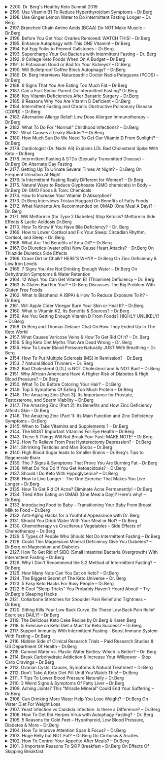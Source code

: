 <details>
<summary>2200. Dr. Berg's Healthy Keto Summit 2019</summary><br>

<a href="https://www.youtube.com/watch?v=S-hy-AnpYRg" target="_blank">
    <img src="https://img.youtube.com/vi/S-hy-AnpYRg/maxresdefault.jpg" width="200">
</a>


</details>

<details>
<summary>2199. Use Vitamin B1 To Reduce Hyperthyroidism Symptoms – Dr.Berg</summary><br>

<a href="https://www.youtube.com/watch?v=uZWRFA_rjfU" target="_blank">
    <img src="https://img.youtube.com/vi/uZWRFA_rjfU/maxresdefault.jpg" width="200">
</a>


</details>

<details>
<summary>2198. Use Ginger Lemon Water to Do Intermittent Fasting Longer – Dr. Berg</summary><br>

<a href="https://www.youtube.com/watch?v=G09bQX4so2E" target="_blank">
    <img src="https://img.youtube.com/vi/G09bQX4so2E/maxresdefault.jpg" width="200">
</a>


</details>

<details>
<summary>2197. Branched Chain Amino Acids (BCAA) Do NOT Make Muscle – Dr.Berg</summary><br>

<a href="https://www.youtube.com/watch?v=wNrpqqYagOI" target="_blank">
    <img src="https://img.youtube.com/vi/wNrpqqYagOI/maxresdefault.jpg" width="200">
</a>


</details>

<details>
<summary>2196. Before You Get Your Ovaries Removed: WATCH THIS! – Dr.Berg</summary><br>

<a href="https://www.youtube.com/watch?v=dnFqGadocR8" target="_blank">
    <img src="https://img.youtube.com/vi/dnFqGadocR8/maxresdefault.jpg" width="200">
</a>


</details>

<details>
<summary>2195. Enhance Autophagy with This ONE Vitamin! – Dr.Berg</summary><br>

<a href="https://www.youtube.com/watch?v=u8lul9X1nsE" target="_blank">
    <img src="https://img.youtube.com/vi/u8lul9X1nsE/maxresdefault.jpg" width="200">
</a>


</details>

<details>
<summary>2194. Eat Egg Yolks to Prevent Gallstones – Dr.Berg</summary><br>

<a href="https://www.youtube.com/watch?v=xHs_o3bkRys" target="_blank">
    <img src="https://img.youtube.com/vi/xHs_o3bkRys/maxresdefault.jpg" width="200">
</a>


</details>

<details>
<summary>2193. Supercharge Your Gut Bacteria with Intermittent Fasting – Dr. Berg</summary><br>

<a href="https://www.youtube.com/watch?v=xsm7rChLI7w" target="_blank">
    <img src="https://img.youtube.com/vi/xsm7rChLI7w/maxresdefault.jpg" width="200">
</a>


</details>

<details>
<summary>2192. 9 College Keto Foods When On A Budget – Dr.Berg</summary><br>

<a href="https://www.youtube.com/watch?v=6wrnoNAH7Tc" target="_blank">
    <img src="https://img.youtube.com/vi/6wrnoNAH7Tc/maxresdefault.jpg" width="200">
</a>


</details>

<details>
<summary>2191. Is Potassium Good or Bad for Your Kidneys? – Dr.Berg</summary><br>

<a href="https://www.youtube.com/watch?v=W58TvKl3Hzo" target="_blank">
    <img src="https://img.youtube.com/vi/W58TvKl3Hzo/maxresdefault.jpg" width="200">
</a>


</details>

<details>
<summary>2190. Will Bulletproof Coffee Block Autophagy? – Dr.Berg</summary><br>

<a href="https://www.youtube.com/watch?v=3E20oEppjsc" target="_blank">
    <img src="https://img.youtube.com/vi/3E20oEppjsc/maxresdefault.jpg" width="200">
</a>


</details>

<details>
<summary>2189. Dr. Berg Interviews Naturopathic Doctor Nadia Pateguana (PCOS) – Dr.Berg</summary><br>

<a href="https://www.youtube.com/watch?v=M0FCUqkQhyE" target="_blank">
    <img src="https://img.youtube.com/vi/M0FCUqkQhyE/maxresdefault.jpg" width="200">
</a>


</details>

<details>
<summary>2188. 9 Signs That You Are Eating Too Much Fat – Dr.Berg</summary><br>

<a href="https://www.youtube.com/watch?v=JTzCV4jvfiI" target="_blank">
    <img src="https://img.youtube.com/vi/JTzCV4jvfiI/maxresdefault.jpg" width="200">
</a>


</details>

<details>
<summary>2187. Can a Frail Senior Parent Do Intermittent Fasting? Dr.Berg</summary><br>

<a href="https://www.youtube.com/watch?v=hXIY3N56K10" target="_blank">
    <img src="https://img.youtube.com/vi/hXIY3N56K10/maxresdefault.jpg" width="200">
</a>


</details>

<details>
<summary>2186. Key Vitamin Deficiencies After Bariatric Surgery – Dr.Berg</summary><br>

<a href="https://www.youtube.com/watch?v=Eun386Z21mI" target="_blank">
    <img src="https://img.youtube.com/vi/Eun386Z21mI/maxresdefault.jpg" width="200">
</a>


</details>

<details>
<summary>2185. 9 Reasons Why You Are Vitamin D Deficient – Dr.Berg</summary><br>

<a href="https://www.youtube.com/watch?v=GKeNXVqCMLY" target="_blank">
    <img src="https://img.youtube.com/vi/GKeNXVqCMLY/maxresdefault.jpg" width="200">
</a>


</details>

<details>
<summary>2184. Intermittent Fasting and Chronic Obstructive Pulmonary Disease (COPD) – Dr.Berg</summary><br>

<a href="https://www.youtube.com/watch?v=OWYtTnlEQG4" target="_blank">
    <img src="https://img.youtube.com/vi/OWYtTnlEQG4/maxresdefault.jpg" width="200">
</a>


</details>

<details>
<summary>2183. Alternative Allergy Relief: Low Dose Allergen Immunotherapy – Dr.Berg</summary><br>

<a href="https://www.youtube.com/watch?v=QcHv-0vpGz8" target="_blank">
    <img src="https://img.youtube.com/vi/QcHv-0vpGz8/maxresdefault.jpg" width="200">
</a>


</details>

<details>
<summary>2182. What To Do For "Normal" Childhood Infections? – Dr.Berg</summary><br>

<a href="https://www.youtube.com/watch?v=3pVlRE70K9g" target="_blank">
    <img src="https://img.youtube.com/vi/3pVlRE70K9g/maxresdefault.jpg" width="200">
</a>


</details>

<details>
<summary>2181. What Causes a Leaky Bladder? – Dr.Berg</summary><br>

<a href="https://www.youtube.com/watch?v=B1mwm5QQvgg" target="_blank">
    <img src="https://img.youtube.com/vi/B1mwm5QQvgg/maxresdefault.jpg" width="200">
</a>


</details>

<details>
<summary>2180. How Much Sun Do We Need To Get Our Vitamin D From Sunlight? – Dr.Berg</summary><br>

<a href="https://www.youtube.com/watch?v=AoUmVgPozSE" target="_blank">
    <img src="https://img.youtube.com/vi/AoUmVgPozSE/maxresdefault.jpg" width="200">
</a>


</details>

<details>
<summary>2179. Cardiologist (Dr. Nadir Ali) Explains LDL Bad Cholesterol Spike With Keto – Dr.Berg</summary><br>

<a href="https://www.youtube.com/watch?v=ls-mUFF1gDU" target="_blank">
    <img src="https://img.youtube.com/vi/ls-mUFF1gDU/maxresdefault.jpg" width="200">
</a>


</details>

<details>
<summary>2178. Intermittent Fasting & STDs (Sexually Transmitted Disease) – Dr.Berg On Alternate Day Fasting</summary><br>

<a href="https://www.youtube.com/watch?v=-3xIWQtF63M" target="_blank">
    <img src="https://img.youtube.com/vi/-3xIWQtF63M/maxresdefault.jpg" width="200">
</a>


</details>

<details>
<summary>2177. Getting Up To Urinate Several Times At Night? – Dr.Berg On Frequent Urination At Night</summary><br>

<a href="https://www.youtube.com/watch?v=C_WDK-Sh9aw" target="_blank">
    <img src="https://img.youtube.com/vi/C_WDK-Sh9aw/maxresdefault.jpg" width="200">
</a>


</details>

<details>
<summary>2176. Is Intermittent Fasting Really Different for Women? – Dr.Berg</summary><br>

<a href="https://www.youtube.com/watch?v=1wX5ogzJrCk" target="_blank">
    <img src="https://img.youtube.com/vi/1wX5ogzJrCk/maxresdefault.jpg" width="200">
</a>


</details>

<details>
<summary>2175. Natural Ways to Reduce Glyphosate (GMO chemicals) in Body – Dr.Berg On GMO Foods & Toxic Chemicals</summary><br>

<a href="https://www.youtube.com/watch?v=TYTsQbahME0" target="_blank">
    <img src="https://img.youtube.com/vi/TYTsQbahME0/maxresdefault.jpg" width="200">
</a>


</details>

<details>
<summary>2174. How to Increase Your Vitamin D Absorption?</summary><br>

<a href="https://www.youtube.com/watch?v=_zqatJkyhPU" target="_blank">
    <img src="https://img.youtube.com/vi/_zqatJkyhPU/maxresdefault.jpg" width="200">
</a>


</details>

<details>
<summary>2173. Dr.Berg Interviews Tristan Haggard On Benefits of Fatty Foods</summary><br>

<a href="https://www.youtube.com/watch?v=KeFixO8y7n8" target="_blank">
    <img src="https://img.youtube.com/vi/KeFixO8y7n8/maxresdefault.jpg" width="200">
</a>


</details>

<details>
<summary>2172. What Nutrients Are Recommended on OMAD (One Meal A Day)? – Dr. Berg</summary><br>

<a href="https://www.youtube.com/watch?v=Y-A1vwS8p4E" target="_blank">
    <img src="https://img.youtube.com/vi/Y-A1vwS8p4E/maxresdefault.jpg" width="200">
</a>


</details>

<details>
<summary>2171. Will Metformin (for Type 2 Diabetes) Stop Ketosis? Metformin Side Effects & Lactic Acidosis Dr.Berg</summary><br>

<a href="https://www.youtube.com/watch?v=vlZOAAqtibY" target="_blank">
    <img src="https://img.youtube.com/vi/vlZOAAqtibY/maxresdefault.jpg" width="200">
</a>


</details>

<details>
<summary>2170. How To Know if You Have Bile Deficiency? - Dr. Berg</summary><br>

<a href="https://www.youtube.com/watch?v=vvagzivxGO0" target="_blank">
    <img src="https://img.youtube.com/vi/vvagzivxGO0/maxresdefault.jpg" width="200">
</a>


</details>

<details>
<summary>2169. How to Lower Cortisol and Fix Your Sleep: Circadian Rhythm, Cortisol, and Sleep - Dr. Berg</summary><br>

<a href="https://www.youtube.com/watch?v=CXg7OONSTIE" target="_blank">
    <img src="https://img.youtube.com/vi/CXg7OONSTIE/maxresdefault.jpg" width="200">
</a>


</details>

<details>
<summary>2168. What Are The Benefits of Emu Oil? – Dr.Berg</summary><br>

<a href="https://www.youtube.com/watch?v=fJHwWG6pJII" target="_blank">
    <img src="https://img.youtube.com/vi/fJHwWG6pJII/maxresdefault.jpg" width="200">
</a>


</details>

<details>
<summary>2167. Do Diuretics (water pills) Now Cause Heart Attacks? – Dr.Berg On Thiazide Diuretics Side Effects</summary><br>

<a href="https://www.youtube.com/watch?v=vU8CyIcytX8" target="_blank">
    <img src="https://img.youtube.com/vi/vU8CyIcytX8/maxresdefault.jpg" width="200">
</a>


</details>

<details>
<summary>2166. Crave Dirt or Chalk? HERE'S WHY!! – Dr.Berg On Zinc Deficiency & Low Iron Levels</summary><br>

<a href="https://www.youtube.com/watch?v=of1w2GupsJo" target="_blank">
    <img src="https://img.youtube.com/vi/of1w2GupsJo/maxresdefault.jpg" width="200">
</a>


</details>

<details>
<summary>2165. 7 Signs You Are Not Drinking Enough Water – Dr.Berg On Dehydration Symptoms & Water Retention</summary><br>

<a href="https://www.youtube.com/watch?v=ecw1-uPbfOk" target="_blank">
    <img src="https://img.youtube.com/vi/ecw1-uPbfOk/maxresdefault.jpg" width="200">
</a>


</details>

<details>
<summary>2164. 12 Ways You Can Get Vitamin B1 (Thiamine) Deficiency – Dr. Berg</summary><br>

<a href="https://www.youtube.com/watch?v=ZbFmzRm-Liw" target="_blank">
    <img src="https://img.youtube.com/vi/ZbFmzRm-Liw/maxresdefault.jpg" width="200">
</a>


</details>

<details>
<summary>2163. Is Gluten Bad For You? – Dr.Berg Discusses The Big Problem With Gluten Free Foods</summary><br>

<a href="https://www.youtube.com/watch?v=u8YFHAAuC7A" target="_blank">
    <img src="https://img.youtube.com/vi/u8YFHAAuC7A/maxresdefault.jpg" width="200">
</a>


</details>

<details>
<summary>2162. What Is Bisphenol A (BPA) & How To Reduce Exposure To It? – Dr.Berg</summary><br>

<a href="https://www.youtube.com/watch?v=HAb5Oe18XHs" target="_blank">
    <img src="https://img.youtube.com/vi/HAb5Oe18XHs/maxresdefault.jpg" width="200">
</a>


</details>

<details>
<summary>2161. Will Apple Cider Vinegar Burn Your Skin or Heal It? – Dr.Berg</summary><br>

<a href="https://www.youtube.com/watch?v=1et-c3Ntbm4" target="_blank">
    <img src="https://img.youtube.com/vi/1et-c3Ntbm4/maxresdefault.jpg" width="200">
</a>


</details>

<details>
<summary>2160. What is Vitamin K2, Its Benefits & Sources? – Dr.Berg</summary><br>

<a href="https://www.youtube.com/watch?v=OjmyXDdoJsg" target="_blank">
    <img src="https://img.youtube.com/vi/OjmyXDdoJsg/maxresdefault.jpg" width="200">
</a>


</details>

<details>
<summary>2159. Are You Getting Enough Vitamin D From Foods? HIGHLY UNLIKELY! – Dr.Berg</summary><br>

<a href="https://www.youtube.com/watch?v=CsJBQKzDgrw" target="_blank">
    <img src="https://img.youtube.com/vi/CsJBQKzDgrw/maxresdefault.jpg" width="200">
</a>


</details>

<details>
<summary>2158. Dr.Berg and Thomas Delauer Chat On How They Ended Up In The Keto World</summary><br>

<a href="https://www.youtube.com/watch?v=btR4y0TP0Lg" target="_blank">
    <img src="https://img.youtube.com/vi/btR4y0TP0Lg/maxresdefault.jpg" width="200">
</a>


</details>

<details>
<summary>2157. What Causes Varicose Veins & How To Get Rid Of It? – Dr. Berg</summary><br>

<a href="https://www.youtube.com/watch?v=KSdMr2JkMGM" target="_blank">
    <img src="https://img.youtube.com/vi/KSdMr2JkMGM/maxresdefault.jpg" width="200">
</a>


</details>

<details>
<summary>2156. 5 Big Keto Diet Myths That Are Dead Wrong – Dr. Berg</summary><br>

<a href="https://www.youtube.com/watch?v=CcweqjpQs7I" target="_blank">
    <img src="https://img.youtube.com/vi/CcweqjpQs7I/maxresdefault.jpg" width="200">
</a>


</details>

<details>
<summary>2155. How To Lower Blood Pressure Naturally JUST With Breathing – Dr. Berg</summary><br>

<a href="https://www.youtube.com/watch?v=1A_InYwsXz0" target="_blank">
    <img src="https://img.youtube.com/vi/1A_InYwsXz0/maxresdefault.jpg" width="200">
</a>


</details>

<details>
<summary>2154. How To Put Multiple Sclerosis (MS) In Remission? – Dr.Berg</summary><br>

<a href="https://www.youtube.com/watch?v=kN8KmYAlass" target="_blank">
    <img src="https://img.youtube.com/vi/kN8KmYAlass/maxresdefault.jpg" width="200">
</a>


</details>

<details>
<summary>2153. 7 Natural Blood Thinners – Dr. Berg</summary><br>

<a href="https://www.youtube.com/watch?v=-JarYMpNmYo" target="_blank">
    <img src="https://img.youtube.com/vi/-JarYMpNmYo/maxresdefault.jpg" width="200">
</a>


</details>

<details>
<summary>2152. Bad Cholesterol (LDL) is NOT Cholesterol and Is NOT Bad! – Dr.Berg</summary><br>

<a href="https://www.youtube.com/watch?v=nsISdNl2tWo" target="_blank">
    <img src="https://img.youtube.com/vi/nsISdNl2tWo/maxresdefault.jpg" width="200">
</a>


</details>

<details>
<summary>2151. Why African Americans Have A Higher Risk of Diabetes & High Blood Pressure? – Dr.Berg</summary><br>

<a href="https://www.youtube.com/watch?v=fvO9kriQ7vc" target="_blank">
    <img src="https://img.youtube.com/vi/fvO9kriQ7vc/maxresdefault.jpg" width="200">
</a>


</details>

<details>
<summary>2150. What To Do Before Coloring Your Hair? – Dr.Berg</summary><br>

<a href="https://www.youtube.com/watch?v=luOg2Ckr2Jc" target="_blank">
    <img src="https://img.youtube.com/vi/luOg2Ckr2Jc/maxresdefault.jpg" width="200">
</a>


</details>

<details>
<summary>2149. Top 5 Symptoms Of Eating Too Much Protein – Dr.Berg</summary><br>

<a href="https://www.youtube.com/watch?v=Ig5mG_R6ysQ" target="_blank">
    <img src="https://img.youtube.com/vi/Ig5mG_R6ysQ/maxresdefault.jpg" width="200">
</a>


</details>

<details>
<summary>2148. The Amazing Zinc [Part 3]: Its Importance for Prostate, Testosterone, and Sperm Viability – Dr.Berg</summary><br>

<a href="https://www.youtube.com/watch?v=qph8JsQ-CJQ" target="_blank">
    <img src="https://img.youtube.com/vi/qph8JsQ-CJQ/maxresdefault.jpg" width="200">
</a>


</details>

<details>
<summary>2147. The Amazing Zinc [Part 2]: Its Benefits and How Zinc Deficiency Affects Skin – Dr.Berg</summary><br>

<a href="https://www.youtube.com/watch?v=KlJM_e4-iXY" target="_blank">
    <img src="https://img.youtube.com/vi/KlJM_e4-iXY/maxresdefault.jpg" width="200">
</a>


</details>

<details>
<summary>2146. The Amazing Zinc (Part 1): Its Main Function and Zinc Deficiency Symptoms – Dr.Berg</summary><br>

<a href="https://www.youtube.com/watch?v=dkv1rW6JQcM" target="_blank">
    <img src="https://img.youtube.com/vi/dkv1rW6JQcM/maxresdefault.jpg" width="200">
</a>


</details>

<details>
<summary>2145. When to Take Vitamins and Supplements ? – Dr.Berg</summary><br>

<a href="https://www.youtube.com/watch?v=qPM3ccMJrE4" target="_blank">
    <img src="https://img.youtube.com/vi/qPM3ccMJrE4/maxresdefault.jpg" width="200">
</a>


</details>

<details>
<summary>2144. The MOST Important Vitamins For Eye Health – Dr.Berg</summary><br>

<a href="https://www.youtube.com/watch?v=G_-bGCgJOmE" target="_blank">
    <img src="https://img.youtube.com/vi/G_-bGCgJOmE/maxresdefault.jpg" width="200">
</a>


</details>

<details>
<summary>2143. These 5 Things Will Not Break Your Fast: MAKE NOTE! – Dr.Berg</summary><br>

<a href="https://www.youtube.com/watch?v=10F_ie3TGPM" target="_blank">
    <img src="https://img.youtube.com/vi/10F_ie3TGPM/maxresdefault.jpg" width="200">
</a>


</details>

<details>
<summary>2142. How To Relieve From Post Hysterectomy Depression? – Dr.Berg</summary><br>

<a href="https://www.youtube.com/watch?v=bRTdoBmU8_g" target="_blank">
    <img src="https://img.youtube.com/vi/bRTdoBmU8_g/maxresdefault.jpg" width="200">
</a>


</details>

<details>
<summary>2141. Shrinking Testicles and Man Boobs – Dr.Berg</summary><br>

<a href="https://www.youtube.com/watch?v=gBUr89EVoWc" target="_blank">
    <img src="https://img.youtube.com/vi/gBUr89EVoWc/maxresdefault.jpg" width="200">
</a>


</details>

<details>
<summary>2140. High Blood Sugar leads to Smaller Brains – Dr.Berg's Tips to Regenerate Brain</summary><br>

<a href="https://www.youtube.com/watch?v=h6KMKzX-eRM" target="_blank">
    <img src="https://img.youtube.com/vi/h6KMKzX-eRM/maxresdefault.jpg" width="200">
</a>


</details>

<details>
<summary>2139. The 7 Signs & Symptoms That Prove You Are Burning Fat – Dr.Berg</summary><br>

<a href="https://www.youtube.com/watch?v=vM5jLrHG9DI" target="_blank">
    <img src="https://img.youtube.com/vi/vM5jLrHG9DI/maxresdefault.jpg" width="200">
</a>


</details>

<details>
<summary>2138. What Do You Do If You Get Ketoacidosis? – Dr.Berg</summary><br>

<a href="https://www.youtube.com/watch?v=JCLgKyjn7Kw" target="_blank">
    <img src="https://img.youtube.com/vi/JCLgKyjn7Kw/maxresdefault.jpg" width="200">
</a>


</details>

<details>
<summary>2137. Should I Do Keto With Hypoglycemia? – Dr.Berg</summary><br>

<a href="https://www.youtube.com/watch?v=iu-J1-o8G14" target="_blank">
    <img src="https://img.youtube.com/vi/iu-J1-o8G14/maxresdefault.jpg" width="200">
</a>


</details>

<details>
<summary>2136. How to Live Longer – The One Exercise That Makes You Live Longer – Dr.Berg</summary><br>

<a href="https://www.youtube.com/watch?v=3IQLDlWMl7Q" target="_blank">
    <img src="https://img.youtube.com/vi/3IQLDlWMl7Q/maxresdefault.jpg" width="200">
</a>


</details>

<details>
<summary>2135. How To Get Rid Of Acne? Eliminate Acne Permanently! – Dr.Berg</summary><br>

<a href="https://www.youtube.com/watch?v=TUT2tP6QWvs" target="_blank">
    <img src="https://img.youtube.com/vi/TUT2tP6QWvs/maxresdefault.jpg" width="200">
</a>


</details>

<details>
<summary>2134. Tired After Eating on OMAD (One Meal a Day)? Here's why! – Dr.Berg</summary><br>

<a href="https://www.youtube.com/watch?v=_6mL4ll-L3I" target="_blank">
    <img src="https://img.youtube.com/vi/_6mL4ll-L3I/maxresdefault.jpg" width="200">
</a>


</details>

<details>
<summary>2133. Introducing Food to Baby – Transitioning Your Baby From Breast Milk to Food – Dr.Berg</summary><br>

<a href="https://www.youtube.com/watch?v=NwlI4ESv6HY" target="_blank">
    <img src="https://img.youtube.com/vi/NwlI4ESv6HY/maxresdefault.jpg" width="200">
</a>


</details>

<details>
<summary>2132. Anti-Aging Hacks for a Youthful Appearance with Dr. Berg</summary><br>

<a href="https://www.youtube.com/watch?v=IT-HoBPSR78" target="_blank">
    <img src="https://img.youtube.com/vi/IT-HoBPSR78/maxresdefault.jpg" width="200">
</a>


</details>

<details>
<summary>2131. Should You Drink Water With Your Meal or Not? – Dr.Berg</summary><br>

<a href="https://www.youtube.com/watch?v=16x8ONcyVjM" target="_blank">
    <img src="https://img.youtube.com/vi/16x8ONcyVjM/maxresdefault.jpg" width="200">
</a>


</details>

<details>
<summary>2130. Chemotherapy vs Cruciferous Vegetables – Side Effects of Chemotherapy – Dr.Berg</summary><br>

<a href="https://www.youtube.com/watch?v=6It6k7Fld98" target="_blank">
    <img src="https://img.youtube.com/vi/6It6k7Fld98/maxresdefault.jpg" width="200">
</a>


</details>

<details>
<summary>2129. 5 Types of People Who Should Not Do Intermittent Fasting – Dr.Berg</summary><br>

<a href="https://www.youtube.com/watch?v=tjIePX66TvU" target="_blank">
    <img src="https://img.youtube.com/vi/tjIePX66TvU/maxresdefault.jpg" width="200">
</a>


</details>

<details>
<summary>2128. Could This Magnesium Mineral Deficiency Give You Diabetes? – Dr.Berg on Magnesium and Diabetes</summary><br>

<a href="https://www.youtube.com/watch?v=6Nm_3qUGGYA" target="_blank">
    <img src="https://img.youtube.com/vi/6Nm_3qUGGYA/maxresdefault.jpg" width="200">
</a>


</details>

<details>
<summary>2127. How To Get Rid of SIBO (Small Intestinal Bacteria Overgrowth) With Intermittent Fasting – Dr.Berg</summary><br>

<a href="https://www.youtube.com/watch?v=mkq_asOwBjU" target="_blank">
    <img src="https://img.youtube.com/vi/mkq_asOwBjU/maxresdefault.jpg" width="200">
</a>


</details>

<details>
<summary>2126. Why I Don't Recommend the 5:2 Method of Intermittent Fasting? – Dr.Berg</summary><br>

<a href="https://www.youtube.com/watch?v=aehPvK_AMXs" target="_blank">
    <img src="https://img.youtube.com/vi/aehPvK_AMXs/maxresdefault.jpg" width="200">
</a>


</details>

<details>
<summary>2125. How Many Nuts Can You Eat on Keto? – Dr.Berg</summary><br>

<a href="https://www.youtube.com/watch?v=gzyKk76rP30" target="_blank">
    <img src="https://img.youtube.com/vi/gzyKk76rP30/maxresdefault.jpg" width="200">
</a>


</details>

<details>
<summary>2124. The Biggest Secret of The Keto Universe – Dr. Berg</summary><br>

<a href="https://www.youtube.com/watch?v=tRPqYqa3oLA" target="_blank">
    <img src="https://img.youtube.com/vi/tRPqYqa3oLA/maxresdefault.jpg" width="200">
</a>


</details>

<details>
<summary>2123. 5 Easy Keto Hacks For Busy People – Dr.Berg</summary><br>

<a href="https://www.youtube.com/watch?v=udNP-_mETU4" target="_blank">
    <img src="https://img.youtube.com/vi/udNP-_mETU4/maxresdefault.jpg" width="200">
</a>


</details>

<details>
<summary>2122. 5 Cool "Sleep Tricks" You Probably Haven't Heard About! – Try Dr.Berg's Sleeping Hacks</summary><br>

<a href="https://www.youtube.com/watch?v=ZTWkBZmSBdA" target="_blank">
    <img src="https://img.youtube.com/vi/ZTWkBZmSBdA/maxresdefault.jpg" width="200">
</a>


</details>

<details>
<summary>2121. Collarbone Stretches for Shoulder Pain Relief and Tightness – Dr.Berg</summary><br>

<a href="https://www.youtube.com/watch?v=5FMSCoX71Go" target="_blank">
    <img src="https://img.youtube.com/vi/5FMSCoX71Go/maxresdefault.jpg" width="200">
</a>


</details>

<details>
<summary>2120. Sitting Kills Your Low Back Curve. Do These Low Back Pain Relief Exercises DAILY! – Dr.Berg</summary><br>

<a href="https://www.youtube.com/watch?v=GQw-yz1lWho" target="_blank">
    <img src="https://img.youtube.com/vi/GQw-yz1lWho/maxresdefault.jpg" width="200">
</a>


</details>

<details>
<summary>2119. The Delicious Keto Cake Recipe by Dr.Berg & Karen Berg</summary><br>

<a href="https://www.youtube.com/watch?v=eW4LB-cqs-Q" target="_blank">
    <img src="https://img.youtube.com/vi/eW4LB-cqs-Q/maxresdefault.jpg" width="200">
</a>


</details>

<details>
<summary>2118. Is Exercise on Keto Diet a Must for Keto Success? – Dr.Berg</summary><br>

<a href="https://www.youtube.com/watch?v=YvNnsXsZG5s" target="_blank">
    <img src="https://img.youtube.com/vi/YvNnsXsZG5s/maxresdefault.jpg" width="200">
</a>


</details>

<details>
<summary>2117. Support Immunity With Intermittent Fasting – Boost Immune System With Fasting – Dr.Berg</summary><br>

<a href="https://www.youtube.com/watch?v=zn_h5F8PvcI" target="_blank">
    <img src="https://img.youtube.com/vi/zn_h5F8PvcI/maxresdefault.jpg" width="200">
</a>


</details>

<details>
<summary>2116. Hidden Side of Clinical Research Trials – Paid Research Studies & US Department Of Health – Dr.Berg</summary><br>

<a href="https://www.youtube.com/watch?v=CmMBvDorRVY" target="_blank">
    <img src="https://img.youtube.com/vi/CmMBvDorRVY/maxresdefault.jpg" width="200">
</a>


</details>

<details>
<summary>2115. Canned Water vs. Plastic Water Bottles: Which is Better? – Dr. Berg</summary><br>

<a href="https://www.youtube.com/watch?v=QFWlxA5bI4g" target="_blank">
    <img src="https://img.youtube.com/vi/QFWlxA5bI4g/maxresdefault.jpg" width="200">
</a>


</details>

<details>
<summary>2114. Break Carbohydrate Addiction & Increase Your Willpower – Stop Carb Cravings – Dr.Berg</summary><br>

<a href="https://www.youtube.com/watch?v=u_vLJK0OHGA" target="_blank">
    <img src="https://img.youtube.com/vi/u_vLJK0OHGA/maxresdefault.jpg" width="200">
</a>


</details>

<details>
<summary>2113. Ovarian Cysts: Causes, Symptoms & Natural Treatment – Dr.Berg</summary><br>

<a href="https://www.youtube.com/watch?v=DmBL4MXKXBs" target="_blank">
    <img src="https://img.youtube.com/vi/DmBL4MXKXBs/maxresdefault.jpg" width="200">
</a>


</details>

<details>
<summary>2112. Don’t Take A Keto Diet Pill Until You Watch This! – Dr.Berg</summary><br>

<a href="https://www.youtube.com/watch?v=zzBQAGauO88" target="_blank">
    <img src="https://img.youtube.com/vi/zzBQAGauO88/maxresdefault.jpg" width="200">
</a>


</details>

<details>
<summary>2111. 7 Tips To Lower Blood Pressure Naturally – Dr.Berg</summary><br>

<a href="https://www.youtube.com/watch?v=_YFXiowjS1c" target="_blank">
    <img src="https://img.youtube.com/vi/_YFXiowjS1c/maxresdefault.jpg" width="200">
</a>


</details>

<details>
<summary>2110. 3 Weird Signs & Symptoms Of Fatty Liver – Dr.Berg</summary><br>

<a href="https://www.youtube.com/watch?v=Dz0-E6biHSw" target="_blank">
    <img src="https://img.youtube.com/vi/Dz0-E6biHSw/maxresdefault.jpg" width="200">
</a>


</details>

<details>
<summary>2109. Aching Joints? This “Miracle Mineral” Could End Your Suffering – Dr.Berg</summary><br>

<a href="https://www.youtube.com/watch?v=ZWrMhU577SY" target="_blank">
    <img src="https://img.youtube.com/vi/ZWrMhU577SY/maxresdefault.jpg" width="200">
</a>


</details>

<details>
<summary>2108. Can Drinking More Water Help You Lose Weight? – Dr.Berg On Water Diet For Weight Loss</summary><br>

<a href="https://www.youtube.com/watch?v=UcqvXAEKcg0" target="_blank">
    <img src="https://img.youtube.com/vi/UcqvXAEKcg0/maxresdefault.jpg" width="200">
</a>


</details>

<details>
<summary>2107. Yeast Infection vs Candida Infection: Is there a Difference? – Dr.Berg</summary><br>

<a href="https://www.youtube.com/watch?v=3OOG5EMVads" target="_blank">
    <img src="https://img.youtube.com/vi/3OOG5EMVads/maxresdefault.jpg" width="200">
</a>


</details>

<details>
<summary>2106. How To Get Rid Herpes Virus with Autophagy Fasting?  - Dr. Berg</summary><br>

<a href="https://www.youtube.com/watch?v=h6_E3gHsmZo" target="_blank">
    <img src="https://img.youtube.com/vi/h6_E3gHsmZo/maxresdefault.jpg" width="200">
</a>


</details>

<details>
<summary>2105. 5 Reasons for Cold Feet – Hypothyroid, Low Blood Pressure, Diabetes & More – Dr.Berg</summary><br>

<a href="https://www.youtube.com/watch?v=EbhKmW1Xt-U" target="_blank">
    <img src="https://img.youtube.com/vi/EbhKmW1Xt-U/maxresdefault.jpg" width="200">
</a>


</details>

<details>
<summary>2104. How To Improve Attention Span & Focus? – Dr.Berg</summary><br>

<a href="https://www.youtube.com/watch?v=dR1GiN_P9M0" target="_blank">
    <img src="https://img.youtube.com/vi/dR1GiN_P9M0/maxresdefault.jpg" width="200">
</a>


</details>

<details>
<summary>2103. Huge Belly but NOT Fat? – Dr.Berg On Cirrhosis & Ascites</summary><br>

<a href="https://www.youtube.com/watch?v=VFaz16wrEL4" target="_blank">
    <img src="https://img.youtube.com/vi/VFaz16wrEL4/maxresdefault.jpg" width="200">
</a>


</details>

<details>
<summary>2102. How To Control Your Appetite After Meals? – Dr.Berg</summary><br>

<a href="https://www.youtube.com/watch?v=MIT1JDnIHU8" target="_blank">
    <img src="https://img.youtube.com/vi/MIT1JDnIHU8/maxresdefault.jpg" width="200">
</a>


</details>

<details>
<summary>2101. 3 Important Reasons To SKIP Breakfast – Dr.Berg On Effects Of Skipping Breakfast</summary><br>

<a href="https://www.youtube.com/watch?v=2su8e-nhMGw" target="_blank">
    <img src="https://img.youtube.com/vi/2su8e-nhMGw/maxresdefault.jpg" width="200">
</a>


</details>

